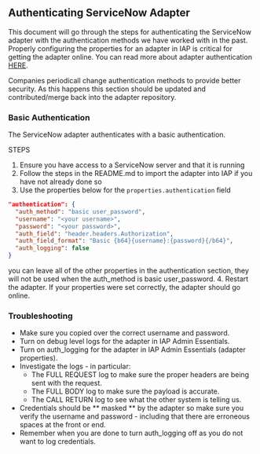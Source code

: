 ## Authenticating ServiceNow Adapter 

This document will go through the steps for authenticating the ServiceNow adapter with the authentication methods we have worked with in the past. Properly configuring the properties for an adapter   in IAP is critical for getting the adapter online. You can read more about adapter authentication <a href="https://docs.itential.com/opensource/docs/authentication" target="_blank">HERE</a>.

Companies periodicall change authentication methods to provide better security. As this happens this section should be updated and contributed/merge back into the adapter repository.

### Basic Authentication
The ServiceNow adapter authenticates with a basic authentication.

STEPS  
1. Ensure you have access to a ServiceNow server and that it is running
2. Follow the steps in the README.md to import the adapter into IAP if you have not already done so
3. Use the properties below for the ```properties.authentication``` field
```json
"authentication": {
  "auth_method": "basic user_password",
  "username": "<your username>",
  "password": "<your password>",
  "auth_field": "header.headers.Authorization",
  "auth_field_format": "Basic {b64}{username}:{password}{/b64}",
  "auth_logging": false
}
```
you can leave all of the other properties in the authentication section, they will not be used when the auth_method is basic user_password.
4. Restart the adapter. If your properties were set correctly, the adapter should go online. 

### Troubleshooting
- Make sure you copied over the correct username and password.
- Turn on debug level logs for the adapter in IAP Admin Essentials.
- Turn on auth_logging for the adapter in IAP Admin Essentials (adapter properties).
- Investigate the logs - in particular:
  - The FULL REQUEST log to make sure the proper headers are being sent with the request.
  - The FULL BODY log to make sure the payload is accurate.
  - The CALL RETURN log to see what the other system is telling us.
- Credentials should be ** masked ** by the adapter so make sure you verify the username and password - including that there are erroneous spaces at the front or end.
- Remember when you are done to turn auth_logging off as you do not want to log credentials.
